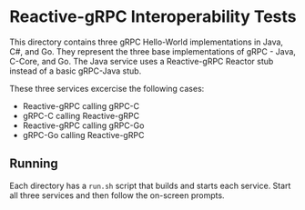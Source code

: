 # Reactive-gRPC Interoperability Tests

This directory contains three gRPC Hello-World implementations in Java, C#, and Go. They represent the three base
implementations of gRPC - Java, C-Core, and Go. The Java service uses a Reactive-gRPC Reactor stub instead of a basic
gRPC-Java stub.

These three services excercise the following cases:

* Reactive-gRPC calling gRPC-C
* gRPC-C calling Reactive-gRPC
* Reactive-gRPC calling gRPC-Go
* gRPC-Go calling Reactive-gRPC

## Running

Each directory has a `run.sh` script that builds and starts each service. Start all three services and then follow
the on-screen prompts.
